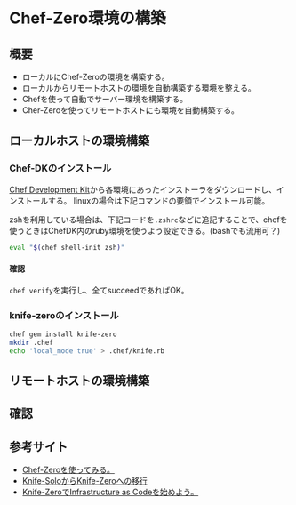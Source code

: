 # Chef-Zero環境の構築

## 概要

* ローカルにChef-Zeroの環境を構築する。
* ローカルからリモートホストの環境を自動構築する環境を整える。
* Chefを使って自動でサーバー環境を構築する。
* Cher-Zeroを使ってリモートホストにも環境を自動構築する。

## ローカルホストの環境構築

### Chef-DKのインストール

[Chef Development Kit](https://downloads.chef.io/chef-dk/)から各環境にあったインストーラをダウンロードし、インストールする。  linuxの場合は下記コマンドの要領でインストール可能。


zshを利用している場合は、下記コードを`.zshrc`などに追記することで、chefを使うときはChefDK内のruby環境を使うよう設定できる。(bashでも流用可？)

```sh
eval "$(chef shell-init zsh)"
```

#### 確認

`chef verify`を実行し、全てsucceedであればOK。

### knife-zeroのインストール

```sh
chef gem install knife-zero
mkdir .chef
echo 'local_mode true' > .chef/knife.rb
```

## リモートホストの環境構築

## 確認

## 参考サイト

* [Chef-Zeroを使ってみる。](http://qiita.com/shn/items/d2c0d0a8bc3299637073)
* [Knife-SoloからKnife-Zeroへの移行](http://www.creationline.com/lab/6401)
* [Knife-ZeroでInfrastructure as Codeを始めよう。](http://www.creationline.com/lab/6718)